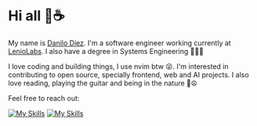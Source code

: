 # Hi all 👋☕️

My name is [Danilo Diez](https://www.danilodiez.com/). I'm a software engineer working currently at [LenioLabs](https://leniolabs.com/). I also have a degree in Systems Engineering 👨🏻‍💻

I love coding and building things, I use nvim btw 😝. I'm interested in contributing to open source, specially frontend, web and AI projects. I also love reading, playing the guitar and being in the nature 🌳☮️

Feel free to reach out: 

[![My Skills](https://skillicons.dev/icons?i=twitter)](https://twitter.com/DaniloDiez)
[![My Skills](https://skillicons.dev/icons?i=linkedin)](https://www.linkedin.com/in/danilo-diez-6035bb183/)
